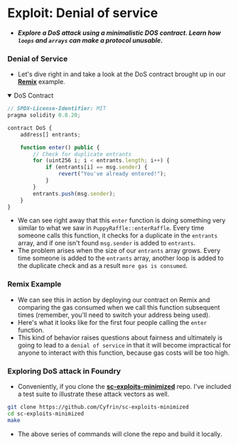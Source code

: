 # Exploit: Denial of service
- ***Explore a DoS attack using a minimalistic DOS contract. Learn how `loops` and `arrays` can make a protocol unusable.***

### Denial of Service
- Let's dive right in and take a look at the DoS contract brought up in our **[Remix](https://remix.ethereum.org/#url=https://github.com/Cyfrin/sc-exploits-minimized/blob/main/src/denial-of-service/DoS.sol\&lang=en\&optimize=false\&runs=200\&evmVersion=null\&version=soljson-v0.8.20+commit.a1b79de6.js)** example.

<details open>
<summary>DoS Contract</summary>

```js
// SPDX-License-Identifier: MIT
pragma solidity 0.8.20;

contract DoS {
    address[] entrants;

    function enter() public {
        // Check for duplicate entrants
        for (uint256 i; i < entrants.length; i++) {
            if (entrants[i] == msg.sender) {
                revert("You've already entered!");
            }
        }
        entrants.push(msg.sender);
    }
}
```

</details>

- We can see right away that this `enter` function is doing something very similar to what we saw in `PuppyRaffle::enterRaffle`. Every time someone calls this function, it checks for a duplicate in the `entrants` array, and if one isn't found `msg.sender` is added to `entrants`.
- The problem arises when the size of our `entrants` array grows. Every time someone is added to the `entrants` array, another loop is added to the duplicate check and as a result `more gas is consumed`.

### Remix Example
- We can see this in action by deploying our contract on Remix and comparing the gas consumed when we call this function subsequent times (remember, you'll need to switch your address being used).
- Here's what it looks like for the first four people calling the `enter` function.
- This kind of behavior raises questions about fairness and ultimately is going to lead to a `denial of service` in that it will become impractical for anyone to interact with this function, because gas costs will be too high.

### Exploring DoS attack in Foundry
- Conveniently, if you clone the **[sc-exploits-minimized](https://github.com/Cyfrin/sc-exploits-minimized)** repo. I've included a test suite to illustrate these attack vectors as well.

```bash
git clone https://github.com/Cyfrin/sc-exploits-minimized
cd sc-exploits-minimized
make
```

- The above series of commands will clone the repo and build it locally.
